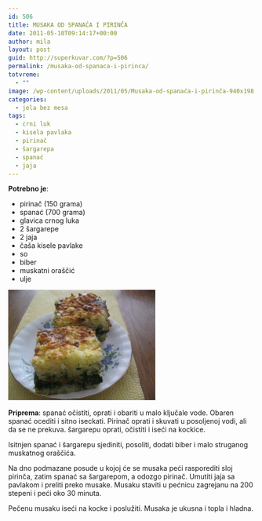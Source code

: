 ```yaml
---
id: 506
title: MUSAKA OD SPANAĆA I PIRINČA
date: 2011-05-10T09:14:17+00:00
author: mila
layout: post
guid: http://superkuvar.com/?p=506
permalink: /musaka-od-spanaca-i-pirinca/
totvreme:
  - ""
image: /wp-content/uploads/2011/05/Musaka-od-spanaća-i-pirinča-940x198.jpg
categories:
  - jela bez mesa
tags:
  - crni luk
  - kisela pavlaka
  - pirinač
  - šargarepa
  - spanać
  - jaja
---
```

**Potrebno je**:

  * pirinač (150 grama)
  * spanać (700 grama)
  * glavica crnog luka
  * 2 šargarepe
  * 2 jaja
  * čaša kisele pavlake
  * so
  * biber
  * muskatni oraščić
  * ulje

<img class="alignnone size-medium wp-image-2856" title="Musaka od spanaća i pirinča" src="/wp-content/uploads/2011/05/Musaka-od-spanaća-i-pirinča-300x225.jpg" alt="" width="300" height="225" /> 

**Priprema**: spanać očistiti, oprati i obariti u malo ključale vode. Obaren spanać ocediti i sitno iseckati. Pirinač oprati i skuvati u posoljenoj vodi, ali da se ne prekuva. šargarepu oprati, očistiti i iseći na kockice.

Isitnjen spanać i šargarepu sjediniti, posoliti, dodati biber i malo struganog muskatnog oraščića.

Na dno podmazane posude u kojoj će se musaka peći rasporediti sloj pirinča, zatim spanać sa šargarepom, a odozgo pirinač. Umutiti jaja sa pavlakom i preliti preko musake. Musaku staviti u pećnicu zagrejanu na 200 stepeni i peći oko 30 minuta.

Pečenu musaku iseći na kocke i poslužiti. Musaka je ukusna i topla i hladna.
